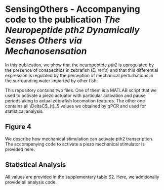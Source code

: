 # SensingOthers - Accompanying code to the publication *The Neuropeptide pth2 Dynamically Senses Others via Mechanosensation*

In this publication, we show that the neuropeptide *pth2* is upregulated by the presence of conspecifics in zebrafish (*D. rerio*) and that this differential expression is regulated by the perception of mechanical perturbations in the surrounding water imparted by other fish. 

This repository contains two files. One of them is a MATLAB script that we used to activate a piezo actuator with particular activation and pause periods aking to actual zebrafish locomotion features. The other one contains all \DeltaC$_{t}_$ values we obtained by qPCR and used for statistical analysis.

## Figure 4
We describe how mechanical stimulation can activate pth2 transcription. The accompanying code to activate a piezo mechanical stimulator is provided here. 

## Statistical Analysis
All values are provided in the supplementary table S2. Here, we additionally provide all analysis code. 
